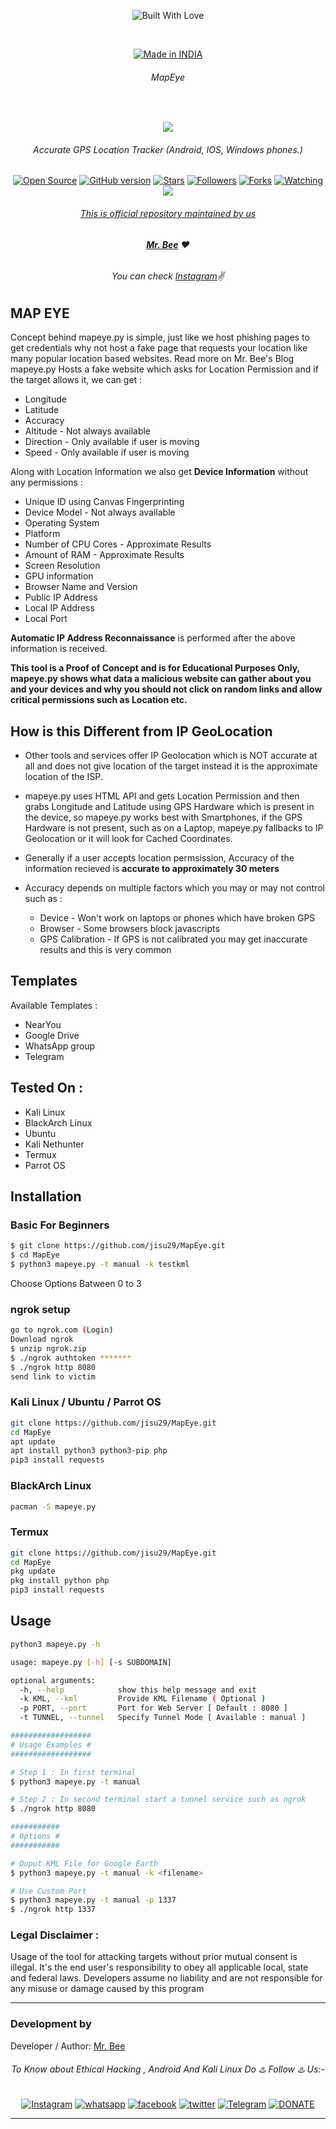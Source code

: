 
<p align=center>
  <img title="Built With Love" src="https://forthebadge.com/images/badges/built-with-love.svg"></p>

  <br>

<p align=center>
  <a href="https://www.instagram.com/jisu29"><img title="Made in INDIA" src="https://img.shields.io/badge/MADE%20IN-INDIA-SCRIPT?colorA=%23ff8100&colorB=%23017e40&colorC=%23ff0000&style=for-the-badge"></a>
  </p>

###### <p align="center"> *MapEye*

  <br>

<p align="center"><img src="res/mapeye.png"></p>

###### <p align="center">Accurate GPS Location Tracker (Android, IOS, Windows phones.)
<p align=center>
  <a href="https://www.instagram.com/jisu29"><img title="Open Source" src="https://img.shields.io/badge/Open%20Source-%E2%99%A5-red" ></a>
  <a href="https://www.instagram.com/jisu29"><img title="GitHub version" src="https://d25lcipzij17d.cloudfront.net/badge.svg?id=gh&type=6&v=1.0&x2=0" ></a>
  <a href="https://www.instagram.com/jisu29"><img title="Stars" src="https://img.shields.io/github/stars/bhikandeshmukh/MapEye?style=social" ></a>
  <a href="https://github.com/jisu29/followers"><img title="Followers" src="https://img.shields.io/github/followers/bhikandeshmukh?color=blue&style=flat-square"></a>
  <a href="https://github.com/jisu29/MapEye/network/members"><img title="Forks" src="https://img.shields.io/github/forks/bhikandeshmukh/MapEye?color=red&style=flat-square"></a>
  <a href="https://github.com/jisu29/MapEye/watchers"><img title="Watching" src="https://img.shields.io/github/watchers/bhikandeshmukh/MapEye?label=Watchers&color=blue&style=flat-square"></a>
  <a href="#"><img src="https://badges.pufler.dev/visits/jisu29/MapEye">

###### <p align="center">*This is official repository maintained by us*
###### <p align="center"> *[**Mr. Bee**](https://www.instagram.com/jisu29/) ❤️*
###### <p align="center"> *You can check [Instagram](https://www.instagram.com/jisu29)✌*

## MAP EYE

Concept behind mapeye.py is simple, just like we host phishing pages to get credentials why not host a fake page that requests your location like many popular location based websites. Read more on Mr. Bee's Blog mapeye.py Hosts a fake website which asks for Location Permission and if the target allows it, we can get :

* Longitude
* Latitude
* Accuracy
* Altitude - Not always available
* Direction - Only available if user is moving
* Speed - Only available if user is moving

Along with Location Information we also get **Device Information** without any permissions :

* Unique ID using Canvas Fingerprinting
* Device Model - Not always available
* Operating System
* Platform
* Number of CPU Cores - Approximate Results
* Amount of RAM - Approximate Results
* Screen Resolution
* GPU information
* Browser Name and Version
* Public IP Address
* Local IP Address
* Local Port

**Automatic IP Address Reconnaissance** is performed after the above information is received.

**This tool is a Proof of Concept and is for Educational Purposes Only, mapeye.py shows what data a malicious website can gather about you and your devices and why you should not click on random links and allow critical permissions such as Location etc.**

## How is this Different from IP GeoLocation

* Other tools and services offer IP Geolocation which is NOT accurate at all and does not give location of the target instead it is the approximate location of the ISP.

* mapeye.py uses HTML API and gets Location Permission and then grabs Longitude and Latitude using GPS Hardware which is present in the device, so mapeye.py works best with Smartphones, if the GPS Hardware is not present, such as on a Laptop, mapeye.py fallbacks to IP Geolocation or it will look for Cached Coordinates.  

* Generally if a user accepts location permsission, Accuracy of the information recieved is **accurate to approximately 30 meters**

* Accuracy depends on multiple factors which you may or may not control such as :
  * Device - Won't work on laptops or phones which have broken GPS
  * Browser - Some browsers block javascripts
  * GPS Calibration - If GPS is not calibrated you may get inaccurate results and this is very common

## Templates

Available Templates :

* NearYou
* Google Drive
* WhatsApp group
* Telegram

## Tested On :

* Kali Linux
* BlackArch Linux
* Ubuntu
* Kali Nethunter
* Termux
* Parrot OS

## Installation

### Basic For Beginners

```bash
$ git clone https://github.com/jisu29/MapEye.git
$ cd MapEye
$ python3 mapeye.py -t manual -k testkml
```
Choose Options Batween 0 to 3

### ngrok setup

```bash
go to ngrok.com (Login)
Download ngrok
$ unzip ngrok.zip
$ ./ngrok authtoken *******
$ ./ngrok http 8080
send link to victim
```

### Kali Linux / Ubuntu / Parrot OS

```bash
git clone https://github.com/jisu29/MapEye.git
cd MapEye
apt update
apt install python3 python3-pip php
pip3 install requests
```

### BlackArch Linux

```bash
pacman -S mapeye.py
```

### Termux

```bash
git clone https://github.com/jisu29/MapEye.git
cd MapEye
pkg update
pkg install python php
pip3 install requests
```

## Usage

```bash
python3 mapeye.py -h

usage: mapeye.py [-h] [-s SUBDOMAIN]

optional arguments:
  -h, --help            show this help message and exit
  -k KML, --kml         Provide KML Filename ( Optional )
  -p PORT, --port       Port for Web Server [ Default : 8080 ]
  -t TUNNEL, --tunnel   Specify Tunnel Mode [ Available : manual ]

##################
# Usage Examples #
##################

# Step 1 : In first terminal
$ python3 mapeye.py -t manual

# Step 2 : In second terminal start a tunnel service such as ngrok
$ ./ngrok http 8080

###########
# Options #
###########

# Ouput KML File for Google Earth
$ python3 mapeye.py -t manual -k <filename>

# Use Custom Port
$ python3 mapeye.py -t manual -p 1337
$ ./ngrok http 1337

```

### Legal Disclaimer :

Usage of the tool for attacking targets without prior mutual consent is illegal. It's the end user's responsibility to obey all applicable local, state and federal laws. Developers assume no liability and are not responsible for any misuse or damage caused by this program

-------------------------------------------------------------------------------------

### Development by

Developer / Author: [Mr. Bee](https://www.instagram.com/jisu29/)

###### <p align="center">To Know about Ethical Hacking , Android And Kali Linux Do ♨️ Follow ♨️ Us:-</p>
<p align="center">
<a href="https://www.instagram.com/jisu29/"><img title="Instagram" src="https://img.shields.io/badge/instagram-%23E4405F.svg?&style=for-the-badge&logo=instagram&logoColor=white"></a>
<a href="https://wa.me/916291237435"><img title="whatsapp" src="https://img.shields.io/badge/WHATSAPP-%2325D366.svg?&style=for-the-badge&logo=whatsapp&logoColor=white"></a>
<a href="https://www.facebook.com/jisu29"><img title="facebook" src="https://img.shields.io/badge/facebook-%231877F2.svg?&style=for-the-badge&logo=facebook&logoColor=white"></a>
<a href="https://www.twitter.com/jisu29/"><img title="twitter" src="https://img.shields.io/badge/twitter-%231DA1F2.svg?&style=for-the-badge&logo=twitter&logoColor=white"></a>
<a href="https://t.me/dev_aladdin"><img title="Telegram" src="https://img.shields.io/badge/Telegram-blue?style=for-the-badge&logo=Telegram"></a>
<a href="https://rzp.io/l/mrbee"><img title="DONATE" src="https://img.shields.io/badge/DONATE-yellow?style=for-the-badge&logo=google-pay"></a>
</p>

-------------------------------------------------------------------------------------
